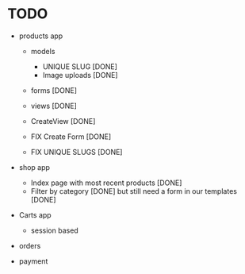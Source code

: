 # TODO
- products app
    - models
        - UNIQUE SLUG [DONE]
        - Image uploads [DONE]
    - forms [DONE]
    - views [DONE]
    - CreateView [DONE]
    - FIX Create Form [DONE]
    
    - FIX UNIQUE SLUGS [DONE]
- shop app
    - Index page with most recent products [DONE]
    - Filter by category [DONE] but still need a form in our templates [DONE]
- Carts app
    - session based

- orders
- payment